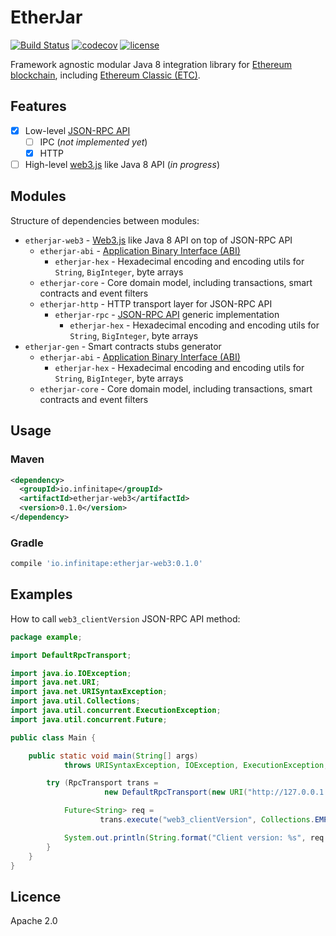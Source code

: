 # EtherJar

[![Build Status](https://travis-ci.org/Infinitape/etherjar.svg?branch=master)](https://travis-ci.org/Infinitape/etherjar)
[![codecov](https://codecov.io/gh/Infinitape/etherjar/branch/master/graph/badge.svg)](https://codecov.io/gh/Infinitape/etherjar)
[![license](https://img.shields.io/github/license/infinitape/etherjar.svg?maxAge=2592000)](https://github.com/infinitape/etherjar/blob/master/LICENSE)

Framework agnostic modular Java 8 integration library for [Ethereum blockchain](https://www.ethereum.org),
including [Ethereum Classic (ETC)](https://ethereumclassic.github.io/).

## Features

* [x] Low-level [JSON-RPC API](https://github.com/ethereum/wiki/wiki/JSON-RPC)
  * [ ] IPC (_not implemented yet_)
  * [x] HTTP
* [ ] High-level [web3.js](https://github.com/ethereum/web3.js) like Java 8 API (_in progress_)

## Modules

Structure of dependencies between modules:

* `etherjar-web3` - [Web3.js](https://github.com/ethereum/web3.js) like Java 8 API on top of JSON-RPC API
  * `etherjar-abi` - [Application Binary Interface (ABI)](https://github.com/ethereum/wiki/wiki/Ethereum-Contract-ABI)
    * `etherjar-hex` - Hexadecimal encoding and encoding utils for `String`, `BigInteger`, byte arrays
  * `etherjar-core` - Core domain model, including transactions, smart contracts and event filters
  * `etherjar-http` - HTTP transport layer for JSON-RPC API
    * `etherjar-rpc` - [JSON-RPC API](https://github.com/ethereum/wiki/wiki/JSON-RPC) generic implementation
      * `etherjar-hex` - Hexadecimal encoding and encoding utils for `String`, `BigInteger`, byte arrays
* `etherjar-gen` - Smart contracts stubs generator
  * `etherjar-abi` - [Application Binary Interface (ABI)](https://github.com/ethereum/wiki/wiki/Ethereum-Contract-ABI)
    * `etherjar-hex` - Hexadecimal encoding and encoding utils for `String`, `BigInteger`, byte arrays
  * `etherjar-core` - Core domain model, including transactions, smart contracts and event filters

## Usage

### Maven

```xml
<dependency>
  <groupId>io.infinitape</groupId>
  <artifactId>etherjar-web3</artifactId>
  <version>0.1.0</version>
</dependency>
```

### Gradle

```groovy
compile 'io.infinitape:etherjar-web3:0.1.0'
```

## Examples

How to call `web3_clientVersion` JSON-RPC API method:

```java
package example;

import DefaultRpcTransport;

import java.io.IOException;
import java.net.URI;
import java.net.URISyntaxException;
import java.util.Collections;
import java.util.concurrent.ExecutionException;
import java.util.concurrent.Future;

public class Main {

    public static void main(String[] args)
            throws URISyntaxException, IOException, ExecutionException, InterruptedException {

        try (RpcTransport trans =
                     new DefaultRpcTransport(new URI("http://127.0.0.1:8545"))) {

            Future<String> req =
                    trans.execute("web3_clientVersion", Collections.EMPTY_LIST, String.class);

            System.out.println(String.format("Client version: %s", req.get()));
        }
    }
}
```

## Licence

Apache 2.0
